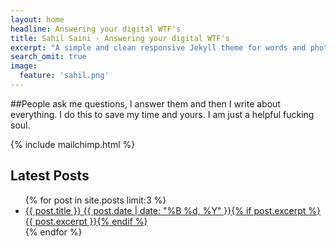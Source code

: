 ```yaml
---
layout: home
headline: Answering your digital WTF's
title: Sahil Saini - Answering your digital WTF's
excerpt: "A simple and clean responsive Jekyll theme for words and photos."
search_omit: true
image:
  feature: 'sahil.png'
---
```


##People ask me questions, I answer them and then I write about everything. I do this to save my time and yours. I am just a helpful fucking soul.  

{% include mailchimp.html %}

## Latest Posts

<ul class="post-list">
{% for post in site.posts limit:3 %} 
  <li><article><a href="{{ site.url }}{{ post.url }}">{{ post.title }} <span class="entry-date"><time datetime="{{ post.date | date_to_xmlschema }}">{{ post.date | date: "%B %d, %Y" }}</time></span>{% if post.excerpt %} <span class="excerpt">{{ post.excerpt }}</span>{% endif %}</a></article></li>
{% endfor %}
</ul>
